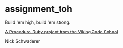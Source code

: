 assignment_toh
==============

Build 'em high, build 'em strong.

[A Procedural Ruby project from the Viking Code School](http://www.vikingcodeschool.com)

Nick Schwaderer
